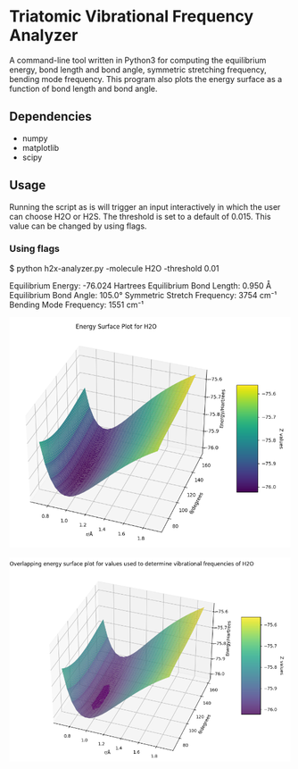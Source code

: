# Triatomic Vibrational Frequency Analyzer

A command-line tool written in Python3 for computing the equilibrium energy, bond length and bond angle,
symmetric stretching frequency, bending mode frequency. This program also plots the energy surface as a function of bond length and bond angle.

## Dependencies

- numpy
- matplotlib
- scipy

## Usage

Running the script as is will trigger an input interactively in which the user can choose H2O or H2S. The threshold is set to a default of 0.015. This value can be changed by using flags.

### Using flags

$ python h2x-analyzer.py -molecule H2O -threshold 0.01

Equilibrium Energy: -76.024 Hartrees
Equilibrium Bond Length: 0.950 Å
Equilibrium Bond Angle: 105.0°
Symmetric Stretch Frequency: 3754 cm⁻¹
Bending Mode Frequency: 1551 cm⁻¹

![Energy surface plot](readme-images\energy-surface-plot.png)

![Overlapping plot](readme-images\overlapping-plot.png)
